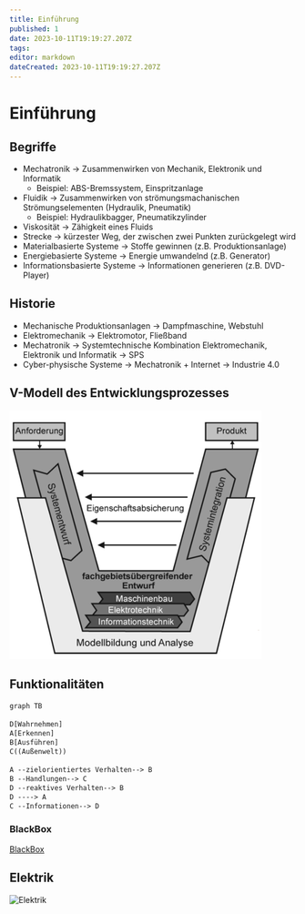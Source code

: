 ```yaml
---
title: Einführung
published: 1
date: 2023-10-11T19:19:27.207Z
tags: 
editor: markdown
dateCreated: 2023-10-11T19:19:27.207Z
---
```


# Einführung

## Begriffe

- Mechatronik -> Zusammenwirken von Mechanik, Elektronik und Informatik
  - Beispiel: ABS-Bremssystem, Einspritzanlage
- Fluidik -> Zusammenwirken von strömungsmachanischen Strömungselementen (Hydraulik, Pneumatik)
  - Beispiel: Hydraulikbagger, Pneumatikzylinder
- Viskosität -> Zähigkeit eines Fluids
- Strecke -> kürzester Weg, der zwischen zwei Punkten zurückgelegt wird
- Materialbasierte Systeme -> Stoffe gewinnen (z.B. Produktionsanlage)
- Energiebasierte Systeme -> Energie umwandelnd (z.B. Generator)
- Informationsbasierte Systeme -> Informationen generieren (z.B. DVD-Player)

## Historie

- Mechanische Produktionsanlagen -> Dampfmaschine, Webstuhl
- Elektromechanik -> Elektromotor, Fließband
- Mechatronik -> Systemtechnische Kombination Elektromechanik, Elektronik und Informatik -> SPS
- Cyber-physische Systeme -> Mechatronik + Internet -> Industrie 4.0

## V-Modell des Entwicklungsprozesses

![Entwicklungsprozess](Entwicklungsprozess.png)

## Funktionalitäten

```mermaid
graph TB

D[Wahrnehmen]
A[Erkennen]
B[Ausführen]
C((Außenwelt))

A --zielorientiertes Verhalten--> B
B --Handlungen--> C
D --reaktives Verhalten--> B
D ----> A
C --Informationen--> D

```

### BlackBox

[BlackBox](/fom/semester-2/digitale-regelungstechnik/einleitung_grundlagen.md#technisches-system)

## Elektrik

![Elektrik](https://www.leichter-unterrichten.com/wp-content/uploads/2019/02/2019_Ohmsches_Gesetz_RUDI_Memes-212x300.jpg)

